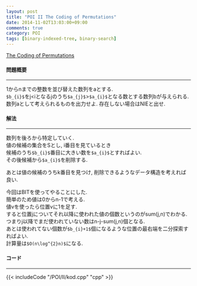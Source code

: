 ```yaml
---
layout: post
title: "POI II The Coding of Permutations"
date: 2014-11-02T13:03:00+09:00
comments: true
category: POI
tags: [binary-indexed-tree, binary-search]
---
```


[The Coding of Permutations](http://main.edu.pl/en/archive/oi/2/kod)

#### 問題概要

****

1からnまでの整数を並び替えた数列をaとする.  
`$b_{i}$`をj\<iとなるjのうち`$a_{j}$`\>`$a_{i}$`となる数とする数列bが与えられる.  
数列aとして考えられるものを出力せよ. 存在しない場合はNIEと出せ.

#### 解法

****

数列を後ろから特定していく.  
値の候補の集合をSとし, i番目を見ているとき  
候補のうち`$b_{i}$`番目に大きい数を`$a_{i}$`とすればよい.  
その後候補から`$a_{i}$`を削除する.  
  
あとは値の候補のうちk番目を見つけ, 削除できるようなデータ構造を考えれば良い.  
  
今回はBITを使ってやることにした.  
簡単のため値は0からn-1で考える.  
値vを使ったら位置vに1を足す.  
すると位置jについてそれ以降に使われた値の個数というのがsum(j,n)でわかる.  
つまりj以降でまだ使われていない数はn-j-sum(j,n)個となる.  
あとは使われてない個数が`$b_{i}+1$`個になるような位置の最右端を二分探索すればよい.  
計算量は`$O(n\log^{2}n)$`になる.  
  
#### コード

****

{{< includeCode "/POI/II/kod.cpp" "cpp" >}}
